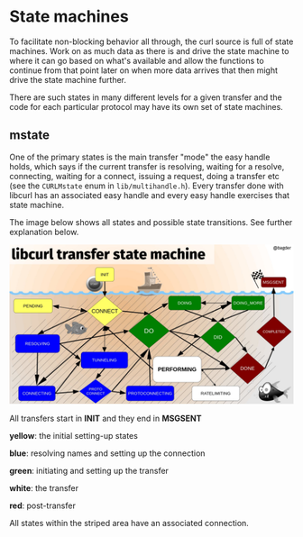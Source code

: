 # State machines

To facilitate non-blocking behavior all through, the curl source is full of
state machines. Work on as much data as there is and drive the state machine
to where it can go based on what's available and allow the functions to
continue from that point later on when more data arrives that then might drive
the state machine further.

There are such states in many different levels for a given transfer and the
code for each particular protocol may have its own set of state machines.

## mstate

One of the primary states is the main transfer "mode" the easy handle holds,
which says if the current transfer is resolving, waiting for a resolve,
connecting, waiting for a connect, issuing a request, doing a transfer etc
(see the `CURLMstate` enum in `lib/multihandle.h`). Every transfer done with
libcurl has an associated easy handle and every easy handle exercises that
state machine.

The image below shows all states and possible state transitions. See further
explanation below.

![libcurl transfer state machine](slide-transfer-state-machine.jpg)

All transfers start in **INIT** and they end in **MSGSENT**

**yellow**: the initial setting-up states

**blue**: resolving names and setting up the connection

**green**: initiating and setting up the transfer

**white**: the transfer

**red**: post-transfer

All states within the striped area have an associated connection.
